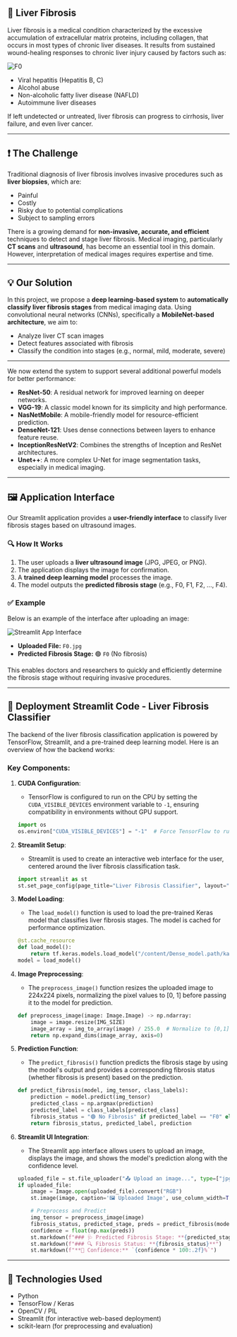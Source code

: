 ## 🧠 Liver Fibrosis

Liver fibrosis is a medical condition characterized by the excessive accumulation of extracellular matrix proteins, including collagen, that occurs in most types of chronic liver diseases. It results from sustained wound-healing responses to chronic liver injury caused by factors such as:

![F0](https://github.com/user-attachments/assets/f3419c5c-f206-4d10-bca4-c2f8fd1b710e)

- Viral hepatitis (Hepatitis B, C)
- Alcohol abuse
- Non-alcoholic fatty liver disease (NAFLD)
- Autoimmune liver diseases

If left undetected or untreated, liver fibrosis can progress to cirrhosis, liver failure, and even liver cancer.

---

## ❗ The Challenge

Traditional diagnosis of liver fibrosis involves invasive procedures such as **liver biopsies**, which are:

- Painful  
- Costly  
- Risky due to potential complications  
- Subject to sampling errors  

There is a growing demand for **non-invasive, accurate, and efficient** techniques to detect and stage liver fibrosis. Medical imaging, particularly **CT scans** and **ultrasound**, has become an essential tool in this domain. However, interpretation of medical images requires expertise and time.

---

## 💡 Our Solution

In this project, we propose a **deep learning-based system** to **automatically classify liver fibrosis stages** from medical imaging data. Using convolutional neural networks (CNNs), specifically a **MobileNet-based architecture**, we aim to:

- Analyze liver CT scan images  
- Detect features associated with fibrosis  
- Classify the condition into stages (e.g., normal, mild, moderate, severe)

---
We now extend the system to support several additional powerful models for better performance:

- **ResNet-50**: A residual network for improved learning on deeper networks.
- **VGG-19**: A classic model known for its simplicity and high performance.
- **NasNetMobile**: A mobile-friendly model for resource-efficient prediction.
- **DenseNet-121**: Uses dense connections between layers to enhance feature reuse.
- **InceptionResNetV2**: Combines the strengths of Inception and ResNet architectures.
- **Unet++**: A more complex U-Net for image segmentation tasks, especially in medical imaging.
---
## 🖼️ Application Interface

Our Streamlit application provides a **user-friendly interface** to classify liver fibrosis stages based on ultrasound images.

### 🔍 How It Works

1. The user uploads a **liver ultrasound image** (JPG, JPEG, or PNG).
2. The application displays the image for confirmation.
3. A **trained deep learning model** processes the image.
4. The model outputs the **predicted fibrosis stage** (e.g., F0, F1, F2, ..., F4).

### ✅ Example

Below is an example of the interface after uploading an image:

![Streamlit App Interface](path/to/screenshot.png)

- **Uploaded File:** `F0.jpg`
- **Predicted Fibrosis Stage:** 🟢 `F0` (No fibrosis)

This enables doctors and researchers to quickly and efficiently determine the fibrosis stage without requiring invasive procedures.

---

## 🧠 Deployment Streamlit Code - Liver Fibrosis Classifier

The backend of the liver fibrosis classification application is powered by TensorFlow, Streamlit, and a pre-trained deep learning model. Here is an overview of how the backend works:

### Key Components:

1. **CUDA Configuration**:
    - TensorFlow is configured to run on the CPU by setting the `CUDA_VISIBLE_DEVICES` environment variable to `-1`, ensuring compatibility in environments without GPU support.
    ```python
    import os
    os.environ["CUDA_VISIBLE_DEVICES"] = "-1"  # Force TensorFlow to run on CPU
    ```

2. **Streamlit Setup**:
    - Streamlit is used to create an interactive web interface for the user, centered around the liver fibrosis classification task.
    ```python
    import streamlit as st
    st.set_page_config(page_title="Liver Fibrosis Classifier", layout="centered")
    ```

3. **Model Loading**:
    - The `load_model()` function is used to load the pre-trained Keras model that classifies liver fibrosis stages. The model is cached for performance optimization.
    ```python
    @st.cache_resource
    def load_model():
        return tf.keras.models.load_model("/content/Dense_model.path/kaggle/working/Dense_model_.h5")
    model = load_model()
    ```

4. **Image Preprocessing**:
    - The `preprocess_image()` function resizes the uploaded image to 224x224 pixels, normalizing the pixel values to [0, 1] before passing it to the model for prediction.
    ```python
    def preprocess_image(image: Image.Image) -> np.ndarray:
        image = image.resize(IMG_SIZE)
        image_array = img_to_array(image) / 255.0  # Normalize to [0,1]
        return np.expand_dims(image_array, axis=0)
    ```

5. **Prediction Function**:
    - The `predict_fibrosis()` function predicts the fibrosis stage by using the model's output and provides a corresponding fibrosis status (whether fibrosis is present) based on the prediction.
    ```python
    def predict_fibrosis(model, img_tensor, class_labels):
        prediction = model.predict(img_tensor)
        predicted_class = np.argmax(prediction)
        predicted_label = class_labels[predicted_class]
        fibrosis_status = "🟢 No Fibrosis" if predicted_label == "F0" else "🔴 Yes Fibrosis"
        return fibrosis_status, predicted_label, prediction
    ```

6. **Streamlit UI Integration**:
    - The Streamlit app interface allows users to upload an image, displays the image, and shows the model's prediction along with the confidence level.
    ```python
    uploaded_file = st.file_uploader("📤 Upload an image...", type=["jpg", "jpeg", "png"])
    if uploaded_file:
        image = Image.open(uploaded_file).convert("RGB")
        st.image(image, caption='🖼️ Uploaded Image', use_column_width=True)

        # Preprocess and Predict
        img_tensor = preprocess_image(image)
        fibrosis_status, predicted_stage, preds = predict_fibrosis(model, img_tensor, CLASS_ORDER)
        confidence = float(np.max(preds))
        st.markdown(f"### 🩺 Predicted Fibrosis Stage: **{predicted_stage}**")
        st.markdown(f"### 🔍 Fibrosis Status: **{fibrosis_status}**")
        st.markdown(f"**🔢 Confidence:** `{confidence * 100:.2f}%`")
    ```

---

## 🧪 Technologies Used

- Python  
- TensorFlow / Keras  
- OpenCV / PIL  
- Streamlit (for interactive web-based deployment)  
- scikit-learn (for preprocessing and evaluation)

